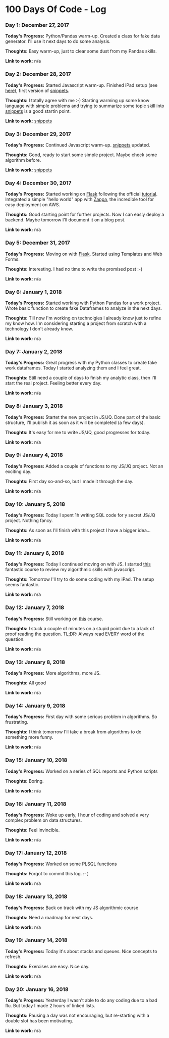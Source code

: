 # 100 Days Of Code - Log

### Day 1:  December 27, 2017 

**Today's Progress:** Python/Pandas warm-up. Created a class for fake data generator. I'll use it next days to do some analysis.

**Thoughts:** Easy warm-up, just to clear some dust from my Pandas skills.

**Link to work:** n/a 

### Day 2:  December 28, 2017 

**Today's Progress:** Started Javascript warm-up. Finished iPad setup (see [here](links.md)), first version of [snippets](snippets.md).

**Thoughts:** I totally agree with me :-) Starting warming up some know language with simple problems and trying to summarize some topic skill into [snippets](snippets.md) is a good startin point.

**Link to work:** [snippets](snippets.md)

### Day 3:  December 29, 2017 

**Today's Progress:** Continued Javascript warm-up. [snippets](snippets.md) updated.

**Thoughts:** Good, ready to start some simple project. Maybe check some algorithm before.

**Link to work:** [snippets](snippets.md)

### Day 4:  December 30, 2017 

**Today's Progress:** Started working on [Flask](http://flask.pocoo.org/) following the official [tutorial](http://flask.pocoo.org/docs/0.12/tutorial/). Integrated a simple "hello world" app with [Zappa](https://github.com/Miserlou/Zappa), the incredible tool for easy deployment on AWS.

**Thoughts:** Good starting point for further projects. Now I can easly deploy a backend. Maybe tomorrow I'll document it on a blog post.

**Link to work:** n/a

### Day 5:  December 31, 2017 

**Today's Progress:** Moving on with [Flask](http://flask.pocoo.org/). Started using Templates and Web Forms.

**Thoughts:** Interesting. I had no time to write the promised post :-(

**Link to work:** n/a

### Day 6:  January 1, 2018 

**Today's Progress:** Started working with Python Pandas for a work project. Wrote basic function to create fake Dataframes to analyze in the next days.

**Thoughts:** Till now I'm working on technolgies I already know just to refine my know how. I'm considering starting a project from scratch with a technology I don't already know.

**Link to work:** n/a

### Day 7:  January 2, 2018 

**Today's Progress:** Great progress with my Python classes to create fake work dataframes. Today I started analyzing them and I feel great.

**Thoughts:** Still need a couple of days to finish my analytic class, then I'll start the real project. Feeling better every day.

**Link to work:** n/a

### Day 8:  January 3, 2018 

**Today's Progress:** Startet the new project in JS/JQ. Done part of the basic structure, I'll publish it as soon as it will be completed (a few days).

**Thoughts:** It's easy for me to write JS/JQ, good progresses for today.

**Link to work:** n/a

### Day 9:  January 4, 2018 

**Today's Progress:** Added a couple of functions to my JS/JQ project. Not an exciting day.

**Thoughts:** First day so-and-so, but I made it through the day.

**Link to work:** n/a

### Day 10:  January 5, 2018 

**Today's Progress:** Today I spent 1h writing SQL code for y secret JS/JQ project. Nothing fancy.

**Thoughts:** As soon as I'll finish with this project I have a bigger idea...

**Link to work:** n/a

### Day 11:  January 6, 2018 

**Today's Progress:** Today I continued moving on with JS. I started [this](https://www.udemy.com/coding-interview-bootcamp-algorithms-and-data-structure/learn/v4/overview) fantastic course to review my algorithmic skills with javascript.

**Thoughts:** Tomorrow I'll try to do some coding with my iPad. The setup seems fantastic.

**Link to work:** n/a

### Day 12:  January 7, 2018 

**Today's Progress:** Still working on [this](https://www.udemy.com/coding-interview-bootcamp-algorithms-and-data-structure/learn/v4/overview) course. 

**Thoughts:** I stuck a couple of minutes on a stupid point due to a lack of proof reading the question. TL;DR: Always read EVERY word of the question.

**Link to work:** n/a

### Day 13:  January 8, 2018 

**Today's Progress:** More algorithms, more JS.

**Thoughts:** All good

**Link to work:** n/a

### Day 14:  January 9, 2018 

**Today's Progress:** First day with some serious problem in algorithms. So frustrating.

**Thoughts:** I think tomorrow I'll take a break from algorithms to do something more funny.

**Link to work:** n/a

### Day 15:  January 10, 2018 

**Today's Progress:** Worked on a series of SQL reports and Python scripts

**Thoughts:** Boring.

**Link to work:** n/a

### Day 16:  January 11, 2018 

**Today's Progress:** Woke up early, I hour of coding and solved a very complex problem on data structures. 

**Thoughts:** Feel invincible.

**Link to work:** n/a

### Day 17:  January 12, 2018 

**Today's Progress:** Worked on some PLSQL functions

**Thoughts:** Forgot to commit this log. :-(

**Link to work:** n/a

### Day 18:  January 13, 2018 

**Today's Progress:** Back on track with my JS algorithmic course

**Thoughts:** Need a roadmap for next days.

**Link to work:** n/a

### Day 19:  January 14, 2018 

**Today's Progress:** Today it's about stacks and queues. Nice concepts to refresh.

**Thoughts:** Exercises are easy. Nice day.

**Link to work:** n/a

### Day 20:  January 16, 2018 

**Today's Progress:** Yesterday I wasn't able to do any coding due to a bad flu. But today I made 2 hours of linked lists.

**Thoughts:** Pausing a day was not encouraging, but re-starting with a double slot has been motivating.

**Link to work:** n/a